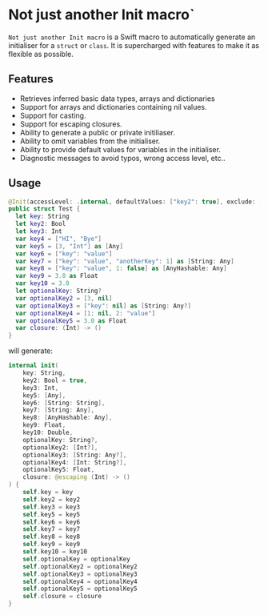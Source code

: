 # Not just another Init macro`

`Not just another Init macro` is a Swift macro to automatically generate an initialiser for a `struct` or `class`.
It is supercharged with features to make it as flexible as possible.

## Features

- Retrieves inferred basic data types, arrays and dictionaries 
- Support for arrays and dictionaries containing nil values.
- Support for casting.
- Support for escaping closures.
- Ability to generate a public or private initiliaser.
- Ability to omit variables from the initialiser.
- Ability to provide default values for variables in the initialiser.
- Diagnostic messages to avoid typos, wrong access level, etc..

## Usage

```swift
@Init(accessLevel: .internal, defaultValues: ["key2": true], exclude: ["key4"])
public struct Test {
  let key: String
  let key2: Bool
  let key3: Int
  var key4 = ["HI", "Bye"]
  var key5 = [3, "Int"] as [Any]
  var key6 = ["key": "value"]
  var key7 = ["key": "value", "anotherKey": 1] as [String: Any]
  var key8 = ["key": "value", 1: false] as [AnyHashable: Any]
  var key9 = 3.0 as Float
  var key10 = 3.0
  let optionalKey: String?
  var optionalKey2 = [3, nil]
  var optionalKey3 = ["key": nil] as [String: Any?]
  var optionalKey4 = [1: nil, 2: "value"]
  var optionalKey5 = 3.0 as Float
  var closure: (Int) -> ()
}
```
will generate:

```swift
internal init(
    key: String,
    key2: Bool = true,
    key3: Int,
    key5: [Any],
    key6: [String: String],
    key7: [String: Any],
    key8: [AnyHashable: Any],
    key9: Float,
    key10: Double,
    optionalKey: String?,
    optionalKey2: [Int?],
    optionalKey3: [String: Any?],
    optionalKey4: [Int: String?],
    optionalKey5: Float,
    closure: @escaping (Int) -> ()
) {
    self.key = key
    self.key2 = key2
    self.key3 = key3
    self.key5 = key5
    self.key6 = key6
    self.key7 = key7
    self.key8 = key8
    self.key9 = key9
    self.key10 = key10
    self.optionalKey = optionalKey
    self.optionalKey2 = optionalKey2
    self.optionalKey3 = optionalKey3
    self.optionalKey4 = optionalKey4
    self.optionalKey5 = optionalKey5
    self.closure = closure
}
``` 
